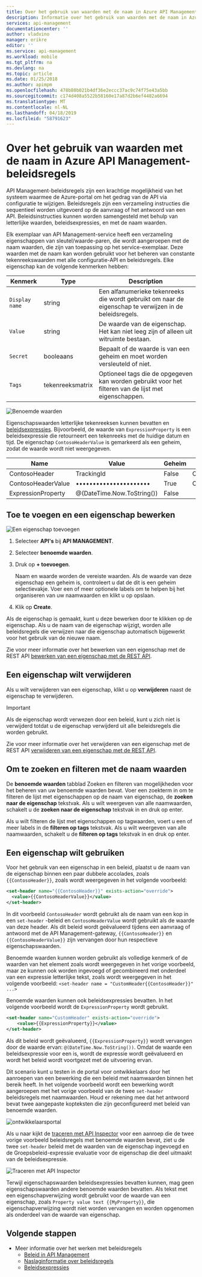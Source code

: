 ```yaml
---
title: Over het gebruik van waarden met de naam in Azure API Management-beleidsregels
description: Informatie over het gebruik van waarden met de naam in Azure API Management-beleidsregels.
services: api-management
documentationcenter: ''
author: vladvino
manager: erikre
editor: ''
ms.service: api-management
ms.workload: mobile
ms.tgt_pltfrm: na
ms.devlang: na
ms.topic: article
ms.date: 01/25/2018
ms.author: apimpm
ms.openlocfilehash: 478b80b021b4df36e2eccc37ac9c74f75e43a5bb
ms.sourcegitcommit: c174d408a5522b58160e17a87d2b6ef4482a6694
ms.translationtype: MT
ms.contentlocale: nl-NL
ms.lasthandoff: 04/18/2019
ms.locfileid: "58791623"
---
```

# <a name="how-to-use-named-values-in-azure-api-management-policies"></a>Over het gebruik van waarden met de naam in Azure API Management-beleidsregels
API Management-beleidsregels zijn een krachtige mogelijkheid van het systeem waarmee de Azure-portal om het gedrag van de API via configuratie te wijzigen. Beleidsregels zijn een verzameling instructies die sequentieel worden uitgevoerd op de aanvraag of het antwoord van een API. Beleidsinstructies kunnen worden samengesteld met behulp van letterlijke waarden, beleidsexpressies, en met de naam waarden. 

Elk exemplaar van API Management-service heeft een verzameling eigenschappen van sleutel/waarde-paren, die wordt aangeroepen met de naam waarden, die zijn van toepassing op het service-exemplaar. Deze waarden met de naam kan worden gebruikt voor het beheren van constante tekenreekswaarden met alle configuratie-API en beleidsregels. Elke eigenschap kan de volgende kenmerken hebben:

| Kenmerk | Type | Description |
| --- | --- | --- |
| `Display name` |string |Een alfanumerieke tekenreeks die wordt gebruikt om naar de eigenschap te verwijzen in de beleidsregels. |
| `Value` |string |De waarde van de eigenschap. Het kan niet leeg zijn of alleen uit witruimte bestaan. |
| `Secret` |booleaans|Bepaalt of de waarde is van een geheim en moet worden versleuteld of niet.|
| `Tags` |tekenreeksmatrix |Optioneel tags die de opgegeven kan worden gebruikt voor het filteren van de lijst met eigenschappen. |

![Benoemde waarden](./media/api-management-howto-properties/named-values.png)

Eigenschapswaarden letterlijke tekenreeksen kunnen bevatten en [beleidsexpressies](/azure/api-management/api-management-policy-expressions). Bijvoorbeeld, de waarde van `ExpressionProperty` is een beleidsexpressie die retourneert een tekenreeks met de huidige datum en tijd. De eigenschap `ContosoHeaderValue` is gemarkeerd als een geheim, zodat de waarde wordt niet weergegeven.

| Name | Value | Geheim | Tags |
| --- | --- | --- | --- |
| ContosoHeader |TrackingId |False |Contoso |
| ContosoHeaderValue |•••••••••••••••••••••• |True |Contoso |
| ExpressionProperty |@(DateTime.Now.ToString()) |False | |

## <a name="to-add-and-edit-a-property"></a>Toe te voegen en een eigenschap bewerken

![Een eigenschap toevoegen](./media/api-management-howto-properties/add-property.png)

1. Selecteer **API's** bij **API MANAGEMENT**.
2. Selecteer **benoemde waarden**.
3. Druk op **+ toevoegen**.

   Naam en waarde worden de vereiste waarden. Als de waarde van deze eigenschap een geheim is, controleert u dat de dit is een geheim selectievakje. Voer een of meer optionele labels om te helpen bij het organiseren van uw naamwaarden en klikt u op opslaan.
4. Klik op **Create**.

Als de eigenschap is gemaakt, kunt u deze bewerken door te klikken op de eigenschap. Als u de naam van de eigenschap wijzigt, worden alle beleidsregels die verwijzen naar die eigenschap automatisch bijgewerkt voor het gebruik van de nieuwe naam.

Zie voor meer informatie over het bewerken van een eigenschap met de REST API [bewerken van een eigenschap met de REST API](/rest/api/apimanagement/property?Patch).

## <a name="to-delete-a-property"></a>Een eigenschap wilt verwijderen

Als u wilt verwijderen van een eigenschap, klikt u op **verwijderen** naast de eigenschap te verwijderen.

> [!IMPORTANT]
> Als de eigenschap wordt verwezen door een beleid, kunt u zich niet is verwijderd totdat u de eigenschap verwijderd uit alle beleidsregels die worden gebruikt.
> 
> 

Zie voor meer informatie over het verwijderen van een eigenschap met de REST API [verwijderen van een eigenschap met de REST API](/rest/api/apimanagement/property?Delete).

## <a name="to-search-and-filter-named-values"></a>Om te zoeken en filteren met de naam waarden

De **benoemde waarden** tabblad Zoeken en filteren van mogelijkheden voor het beheren van uw benoemde waarden bevat. Voer een zoekterm in om te filteren de lijst met eigenschappen op de naam van eigenschap, de **zoeken naar de eigenschap** tekstvak. Als u wilt weergeven van alle naamwaarden, schakelt u de **zoeken naar de eigenschap** tekstvak in en druk op enter.

Als u wilt filteren de lijst met eigenschappen op tagwaarden, voert u een of meer labels in de **filteren op tags** tekstvak. Als u wilt weergeven van alle naamwaarden, schakelt u de **filteren op tags** tekstvak in en druk op enter.

## <a name="to-use-a-property"></a>Een eigenschap wilt gebruiken

Voor het gebruik van een eigenschap in een beleid, plaatst u de naam van de eigenschap binnen een paar dubbele accolades, zoals `{{ContosoHeader}}`, zoals wordt weergegeven in het volgende voorbeeld:

```xml
<set-header name="{{ContosoHeader}}" exists-action="override">
  <value>{{ContosoHeaderValue}}</value>
</set-header>
```

In dit voorbeeld `ContosoHeader` wordt gebruikt als de naam van een kop in een `set-header` -beleid en `ContosoHeaderValue` wordt gebruikt als de waarde van deze header. Als dit beleid wordt geëvalueerd tijdens een aanvraag of antwoord met de API Management-gateway, `{{ContosoHeader}}` en `{{ContosoHeaderValue}}` zijn vervangen door hun respectieve eigenschapswaarden.

Benoemde waarden kunnen worden gebruikt als volledige kenmerk of de waarden van het element zoals wordt weergegeven in het vorige voorbeeld, maar ze kunnen ook worden ingevoegd of gecombineerd met onderdeel van een expressie letterlijke tekst, zoals wordt weergegeven in het volgende voorbeeld: `<set-header name = "CustomHeader{{ContosoHeader}}" ...>`

Benoemde waarden kunnen ook beleidsexpressies bevatten. In het volgende voorbeeld wordt de `ExpressionProperty` wordt gebruikt.

```xml
<set-header name="CustomHeader" exists-action="override">
    <value>{{ExpressionProperty}}</value>
</set-header>
```

Als dit beleid wordt geëvalueerd, `{{ExpressionProperty}}` wordt vervangen door de waarde ervan: `@(DateTime.Now.ToString())`. Omdat de waarde een beleidsexpressie voor een is, wordt de expressie wordt geëvalueerd en wordt het beleid wordt voortgezet met de uitvoering ervan.

Dit scenario kunt u testen in de portal voor ontwikkelaars door het aanroepen van een bewerking die een beleid met naamwaarden binnen het bereik heeft. In het volgende voorbeeld wordt een bewerking wordt aangeroepen met het vorige voorbeeld van de twee `set-header` beleidsregels met naamwaarden. Houd er rekening mee dat het antwoord bevat twee aangepaste kopteksten die zijn geconfigureerd met beleid van benoemde waarden.

![ontwikkelaarsportal][api-management-send-results]

Als u naar kijkt de [traceren met API Inspector](api-management-howto-api-inspector.md) voor een aanroep die de twee vorige voorbeeld beleidsregels met benoemde waarden bevat, ziet u de twee `set-header` beleid met de waarden van de eigenschap ingevoegd en de Groepsbeleid-expressie evaluatie voor de eigenschap die deel uitmaakt van de beleidsexpressie.

![Traceren met API Inspector][api-management-api-inspector-trace]

Terwijl eigenschapswaarden beleidsexpressies bevatten kunnen, mag geen eigenschapswaarden andere benoemde waarden bevatten. Als tekst met een eigenschapverwijzing wordt gebruikt voor de waarde van een eigenschap, zoals `Property value text {{MyProperty}}`, die eigenschapverwijzing wordt niet worden vervangen en worden opgenomen als onderdeel van de waarde van eigenschap.

## <a name="next-steps"></a>Volgende stappen
* Meer informatie over het werken met beleidsregels
  * [Beleid in API Management](api-management-howto-policies.md)
  * [Naslaginformatie over beleidsregels](/azure/api-management/api-management-policies)
  * [Beleidsexpressies](/azure/api-management/api-management-policy-expressions)

[api-management-send-results]: ./media/api-management-howto-properties/api-management-send-results.png
[api-management-properties-filter]: ./media/api-management-howto-properties/api-management-properties-filter.png
[api-management-api-inspector-trace]: ./media/api-management-howto-properties/api-management-api-inspector-trace.png


